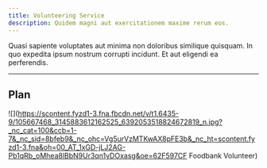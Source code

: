 ```yaml
---
title: Volunteering Service
description: Quidem magni aut exercitationem maxime rerum eos.
---
```


Quasi sapiente voluptates aut minima non doloribus similique quisquam. In quo expedita ipsum nostrum corrupti incidunt. Et aut eligendi ea perferendis.

---

## Plan

![](https://scontent.fyzd1-3.fna.fbcdn.net/v/t1.6435-9/105667468_3145883612162525_6392053518824672819_n.jpg?_nc_cat=100&ccb=1-7&_nc_sid=8bfeb9&_nc_ohc=Vg5urVzMTKwAX8pFE3b&_nc_ht=scontent.fyzd1-3.fna&oh=00_AT_1xGD-jLJ2AG-Pb1qRb_oMhea8lBbN9Ur3qn1yDOxasg&oe=62F597CF Foodbank Volunteer)